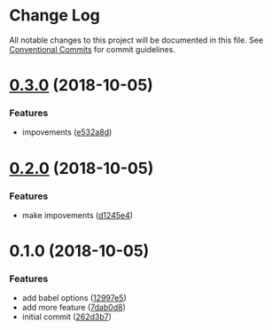 # Change Log

All notable changes to this project will be documented in this file.
See [Conventional Commits](https://conventionalcommits.org) for commit guidelines.

# [0.3.0](https://github.com/cloudever/create-my-app/compare/@app/app@0.2.0...@app/app@0.3.0) (2018-10-05)


### Features

* impovements ([e532a8d](https://github.com/cloudever/create-my-app/commit/e532a8d))





# [0.2.0](https://github.com/cloudever/relernapp/compare/@app/app@0.1.0...@app/app@0.2.0) (2018-10-05)


### Features

* make impovements ([d1245e4](https://github.com/cloudever/relernapp/commit/d1245e4))





# 0.1.0 (2018-10-05)


### Features

* add babel options ([12997e5](https://github.com/cloudever/relernapp/commit/12997e5))
* add more feature ([7dab0d8](https://github.com/cloudever/relernapp/commit/7dab0d8))
* initial commit ([262d3b7](https://github.com/cloudever/relernapp/commit/262d3b7))
